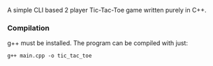 A simple CLI based 2 player Tic-Tac-Toe game written purely in C++.

### Compilation

g++ must be installed. The program can be compiled with just:
```
g++ main.cpp -o tic_tac_toe
```
